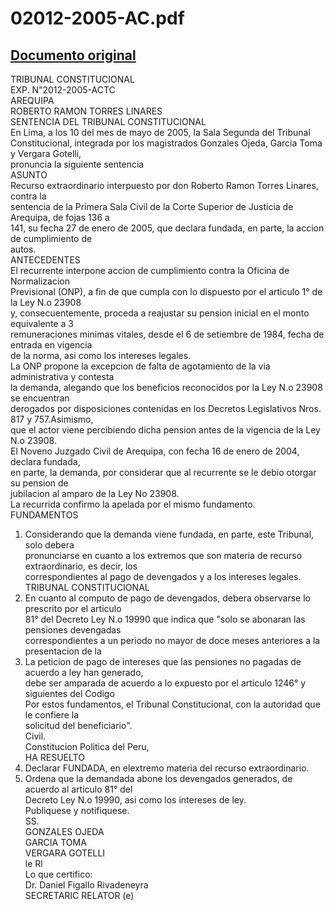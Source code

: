 
02012-2005-AC.pdf
=================
  
[Documento original](https://tc.gob.pe/jurisprudencia/2005/02012-2005-AC.pdf)  
---  
TRIBUNAL CONSTITUCIONAL  
EXP. N"2012-2005-ACTC  
AREQUIPA  
ROBERTO RAMON TORRES LINARES  
SENTENCIA DEL TRIBUNAL CONSTITUCIONAL  
En Lima, a los 10 del mes de mayo de 2005, la Sala Segunda del Tribunal  
Constitucional, integrada por los magistrados Gonzales Ojeda, Garcia Toma y Vergara Gotelli,  
pronuncia la siguiente sentencia  
ASUNTO  
Recurso extraordinario interpuesto por don Roberto Ramon Torres Linares, contra la  
sentencia de la Primera Sala Civil de la Corte Superior de Justicia de Arequipa, de fojas 136 a  
141, su fecha 27 de enero de 2005, que declara fundada, en parte, la accion de cumplimiento de  
autos.  
ANTECEDENTES  
El recurrente interpone accion de cumplimiento contra la Oficina de Normalizacion  
Previsional (ONP), a fin de que cumpla con lo dispuesto por el articulo 1° de la Ley N.o 23908  
y, consecuentemente, proceda a reajustar su pension inicial en el monto equivalente a 3  
remuneraciones minimas vitales, desde el 6 de setiembre de 1984, fecha de entrada en vigencia  
de la norma, asi como los intereses legales.  
La ONP propone la excepcion de falta de agotamiento de la via administrativa y contesta  
la demanda, alegando que los beneficios reconocidos por la Ley N.o 23908 se encuentran  
derogados por disposiciones contenidas en los Decretos Legislativos Nros. 817 y 757.Asimismo,  
que el actor viene percibiendo dicha pension antes de la vigencia de la Ley N.o 23908.  
El Noveno Juzgado Civil de Arequipa, con fecha 16 de enero de 2004, declara fundada,  
en parte, la demanda, por considerar que al recurrente se le debio otorgar su pension de  
jubilacion al amparo de la Ley No 23908.  
La recurrida confirmo la apelada por el mismo fundamento.  
FUNDAMENTOS  
1. Considerando que la demanda viene fundada, en parte, este Tribunal, solo debera  
pronunciarse en cuanto a los extremos que son materia de recurso extraordinario, es decir, los  
correspondientes al pago de devengados y a los intereses legales.  
TRIBUNAL CONSTITUCIONAL  
2. En cuanto al computo de pago de devengados, debera observarse lo prescrito por el articulo  
81° del Decreto Ley N.o 19990 que indica que "solo se abonaran las pensiones devengadas  
correspondientes a un periodo no mayor de doce meses anteriores a la presentacion de la  
3. La peticion de pago de intereses que las pensiones no pagadas de acuerdo a ley han generado,  
debe ser amparada de acuerdo a lo expuesto por el articulo 1246° y siguientes del Codigo  
Por estos fundamentos, el Tribunal Constitucional, con la autoridad que le confiere la  
solicitud del beneficiario".  
Civil.  
Constitucion Politica del Peru,  
HA RESUELTO  
1. Declarar FUNDADA, en elextremo materia del recurso extraordinario.  
2. Ordena que la demandada abone los devengados generados, de acuerdo al articulo 81° del  
Decreto Ley N.o 19990, asi como los intereses de ley.  
Publiquese y notifiquese.  
SS.  
GONZALES OJEDA  
GARCIA TOMA  
VERGARA GOTELLI  
le Rl  
Lo que certifico:  
Dr. Daniel Figallo Rivadeneyra  
SECRETARIC RELATOR (e)